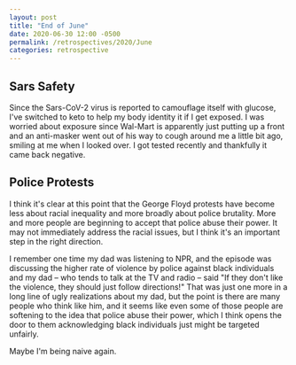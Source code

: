 ```yaml
---
layout: post
title: "End of June"
date: 2020-06-30 12:00 -0500
permalink: /retrospectives/2020/June
categories: retrospective
---
```


## Sars Safety

Since the Sars-CoV-2 virus is reported to camouflage itself with glucose, I've switched to keto to help my body identity it if I get exposed. I was worried about exposure since Wal-Mart is apparently just putting up a front and an anti-masker went out of his way to cough around me a little bit ago, smiling at me when I looked over. I got tested recently and thankfully it came back negative.

## Police Protests

I think it's clear at this point that the George Floyd protests have become less about racial inequality and more broadly about police brutality. More and more people are beginning to accept that police abuse their power. It may not immediately address the racial issues, but I think it's an important step in the right direction.

I remember one time my dad was listening to NPR, and the episode was discussing the higher rate of violence by police against black individuals and my dad – who tends to talk at the TV and radio – said "If they don't like the violence, they should just follow directions!" That was just one more in a long line of ugly realizations about my dad, but the point is there are many people who think like him, and it seems like even some of those people are softening to the idea that police abuse their power, which I think opens the door to them acknowledging black individuals just might be targeted unfairly.

Maybe I'm being naive again.